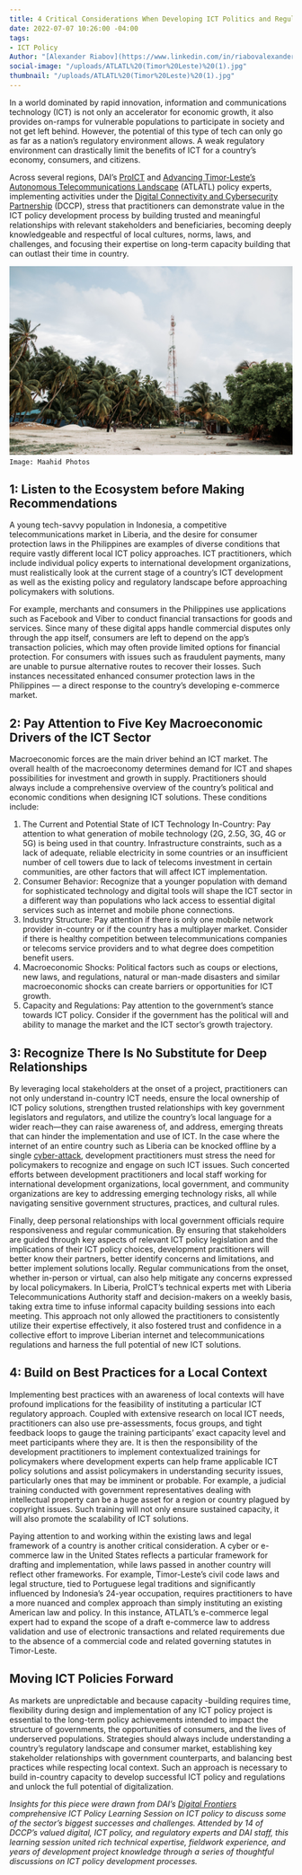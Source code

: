 ```yaml
---
title: 4 Critical Considerations When Developing ICT Politics and Regulations
date: 2022-07-07 10:26:00 -04:00
tags:
- ICT Policy
Author: "[Alexander Riabov](https://www.linkedin.com/in/riabovalexander/)"
social-image: "/uploads/ATLATL%20(Timor%20Leste)%20(1).jpg"
thumbnail: "/uploads/ATLATL%20(Timor%20Leste)%20(1).jpg"
---
```


In a world dominated by rapid innovation, information and communications technology (ICT) is not only an accelerator for economic growth, it also provides on-ramps for vulnerable populations to participate in society and not get left behind. However, the potential of this type of tech can only go as far as a nation’s regulatory environment allows. A weak regulatory environment can drastically limit the benefits of ICT for a country’s economy, consumers, and citizens.  


Across several regions, DAI’s [ProICT](https://www.usaid.gov/digital-development/pro-ict-factsheet) and [Advancing Timor-Leste’s Autonomous Telecommunications Landscape](https://www.usaid.gov/sites/default/files/documents/ATLATL_Advancing_Timor-Lestes_Autonomous_Telecomunications_Landscape_Factsheet.pdf) (ATLATL) policy experts, implementing activities under the [Digital Connectivity and Cybersecurity Partnership](https://www.state.gov/digital-connectivity-and-cybersecurity-partnership/) (DCCP), stress that practitioners can demonstrate value in the ICT policy development process by building trusted and meaningful relationships with relevant stakeholders and beneficiaries, becoming deeply knowledgeable and respectful of local cultures, norms, laws, and challenges, and focusing their expertise on long-term capacity building that can outlast their time in country.

![ATLATL (Timor Leste) (1).jpg](/uploads/ATLATL%20(Timor%20Leste)%20(1).jpg) `Image: Maahid Photos`

<!--more--> 

## 1: Listen to the Ecosystem before Making Recommendations

A young tech-savvy population in Indonesia, a competitive telecommunications market in Liberia, and the desire for consumer protection laws in the Philippines are examples of diverse conditions that require vastly different local ICT policy approaches. ICT practitioners, which include individual policy experts to international development organizations, must realistically look at the current stage of a country’s ICT development as well as the existing policy and regulatory landscape before approaching policymakers with solutions. 

For example, merchants and consumers in the Philippines use applications such as Facebook and Viber to conduct financial transactions for goods and services. Since many of these digital apps handle commercial disputes only through the app itself, consumers are left to depend on the app’s transaction policies, which may often provide limited options for financial protection. For consumers with issues such as fraudulent payments, many are unable to pursue alternative routes to recover their losses. Such instances necessitated enhanced consumer protection laws in the Philippines — a direct response to the country’s developing e-commerce market. 

## 2: Pay Attention to Five Key Macroeconomic Drivers of the ICT Sector 

Macroeconomic forces are the main driver behind an ICT market. The overall health of the macroeconomy determines demand for ICT and shapes possibilities for investment and growth in supply. Practitioners should always include a comprehensive overview of the country’s political and economic conditions when designing ICT solutions. These conditions include:
1. The Current and Potential State of ICT Technology In-Country: Pay attention to what generation of mobile technology (2G, 2.5G, 3G, 4G or 5G) is being used in that country. Infrastructure constraints, such as a lack of adequate, reliable electricity in some countries or an insufficient number of cell towers due to lack of telecoms investment in certain communities, are other factors that will affect ICT implementation.  
2. Consumer Behavior: Recognize that a younger population with demand for sophisticated technology and digital tools will shape the ICT sector in a different way than populations who lack access to essential digital services such as internet and mobile phone connections.
3.  Industry Structure: Pay attention if there is only one mobile network provider in-country or if the country has a multiplayer market. Consider if there is healthy competition between telecommunications companies or telecoms service providers and to what degree does competition benefit users. 
4.  Macroeconomic Shocks: Political factors such as coups or elections, new laws, and regulations, natural or man-made disasters and similar macroeconomic shocks can create barriers or opportunities for ICT growth.
5.  Capacity and Regulations: Pay attention to the government’s stance towards ICT policy. Consider if the government has the political will and ability to manage the market and the ICT sector’s growth trajectory. 

## 3: Recognize There Is No Substitute for Deep Relationships 
By leveraging local stakeholders at the onset of a project, practitioners can not only understand in-country ICT needs, ensure the local ownership of ICT policy solutions, strengthen trusted relationships with key government legislators and regulators, and utilize the country’s local language for a wider reach—they can raise awareness of, and address, emerging threats that can hinder the implementation and use of ICT. In the case where the internet of an entire country such as Liberia can be knocked offline by a single [cyber-attack](https://www.bloomberg.com/news/features/2019-12-20/spiderman-hacker-daniel-kaye-took-down-liberia-s-internet), development practitioners must stress the need for policymakers to recognize and engage on such ICT issues. Such concerted efforts between development practitioners and local staff working for international development organizations, local government, and community organizations are key to addressing emerging technology risks, all while navigating sensitive government structures, practices, and cultural rules. 

Finally, deep personal relationships with local government officials require responsiveness and regular communication. By ensuring that stakeholders are guided through key aspects of relevant ICT policy legislation and the implications of their ICT policy choices, development practitioners will better know their partners, better identify concerns and limitations, and better implement solutions locally. Regular communications from the onset, whether in-person or virtual, can also help mitigate any concerns expressed by local policymakers. In Liberia, ProICT’s technical experts met with Liberia Telecommunications Authority staff and decision-makers on a weekly basis, taking extra time to infuse informal capacity building sessions into each meeting. This approach not only allowed the practitioners to consistently utilize their expertise effectively, it also fostered trust and confidence in a collective effort to improve Liberian internet and telecommunications regulations and harness the full potential of new ICT solutions.

## 4: Build on Best Practices for a Local Context

Implementing best practices with an awareness of local contexts will have profound implications for the feasibility of instituting a particular ICT regulatory approach. Coupled with extensive research on local ICT needs, practitioners can also use pre-assessments, focus groups, and tight feedback loops to gauge the training participants’ exact capacity level and meet participants where they are. It is then the responsibility of the development practitioners to implement contextualized trainings for policymakers where development experts can help frame applicable ICT policy solutions and assist policymakers in understanding security issues, particularly ones that may be imminent or probable. For example, a judicial training conducted with government representatives dealing with intellectual property can be a huge asset for a region or country plagued by copyright issues. Such training will not only ensure sustained capacity, it will also promote the scalability of ICT solutions.

Paying attention to and working within the existing laws and legal framework of a country is another critical consideration. A cyber or e-commerce law in the United States reflects a particular framework for drafting and implementation, while laws passed in another country will reflect other frameworks. For example, Timor-Leste’s civil code laws and legal structure, tied to Portuguese legal traditions and significantly influenced by Indonesia’s 24-year occupation, requires practitioners to have a more nuanced and complex approach than simply instituting an existing American law and policy. In this instance, ATLATL’s e-commerce legal expert had to expand the scope of a draft e-commerce law to address validation and use of electronic transactions and related requirements due to the absence of a commercial code and related governing statutes in Timor-Leste. 

## Moving ICT Policies Forward

As markets are unpredictable and because capacity -building requires time, flexibility during design and implementation of any ICT policy project is essential to the long-term policy achievements intended to impact the structure of governments, the opportunities of consumers, and the lives of underserved populations. Strategies should always include understanding a country’s regulatory landscape and consumer market, establishing key stakeholder relationships with government counterparts, and balancing best practices while respecting local context. Such an approach is necessary to build in-country capacity to develop successful ICT policy and regulations and unlock the full potential of digitalization. 

*Insights for this piece were drawn from DAI’s [Digital Frontiers](https://www.dai.com/our-work/projects/worldwide-digital-frontiers-df) comprehensive ICT Policy Learning Session on ICT policy to discuss some of the sector’s biggest successes and challenges. Attended by 14 of DCCP’s valued digital, ICT policy, and regulatory experts and DAI staff, this learning session united rich technical expertise, fieldwork experience, and years of development project knowledge through a series of thoughtful discussions on ICT policy development processes.*